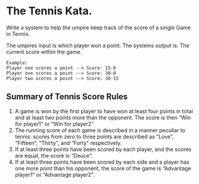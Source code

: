 # The Tennis Kata.

Write a system to help the umpire keep track of the score of a single Game in Tennis.

The umpires input is which player won a point.
The systems output is: The current score within the game.

```
Example:
Player one scores a point --> Score: 15-0
Player one scores a point --> Score: 30-0
Player two scores a point --> Score: 30-15
```


## Summary of Tennis Score Rules

1. A game is won by the first player to have won at least four points in total
    and at least two points more than the opponent. 
    The score is then “Win for player1” or “Win for player2”
2. The running score of each game is described in a manner peculiar to tennis: 
    scores from zero to three points are described as 
    “Love”, “Fifteen”, “Thirty”, and “Forty” respectively.
3. If at least three points have been scored by each player, 
    and the scores are equal, the score is “Deuce”.
4. If at least three points have been scored by each side 
    and a player has one more point than his opponent, 
    the score of the game is “Advantage player1” or “Advantage player2”.
    
    
